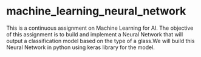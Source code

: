# machine_learning_neural_network
This is a continuous assignment on Machine Learning for AI. The objective of this assignment is to build and implement a Neural Network that will output a classification model based on the type of a glass.We will build this Neural Network in python using keras library for the model.
